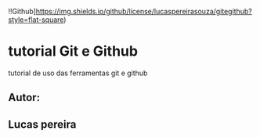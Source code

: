 !!Github]https://img.shields.io/github/license/lucaspereirasouza/gitegithub?style=flat-square)
# tutorial Git e Github
tutorial de uso das ferramentas git e github
## Autor:
## Lucas pereira
